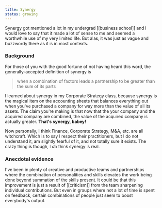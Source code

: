 ```yaml
---
title: Synergy
status: growing
---
```

Synergy got mentioned a lot in my undergrad [[business school]] and I would love to say that it made a lot of sense to me and seemed a worthwhile use of my very limited life. But alas, it was just as vague and buzzwordy there as it is in most contexts.

### Background

For those of you with the good fortune of not having heard this word, the generally-accepted definition of synergy is

> when a combination of factors leads a partnership to be greater than the sum of its parts

I learned about synergy in my Corporate Strategy class, because synergy is the magical item on the accounting sheets that balances everything out when you've purchased a company for way more than the value of all its assets. The claim you're making is that now that the your company and the acquired company are combined, the value of the acquired company is actually greater. **That's synergy, babey!**

Now personally, I think Finance, Corporate Strategy, M&A, etc. are all witchcraft. Which is to say I respect their practitioners, but I do not understand it, am slightly fearful of it, and not totally sure it exists. The crazy thing is though, I *do* think synergy is real.

### Anecdotal evidence

I've been in plenty of creative and productive teams and partnerships where the combination of personalities and skills elevates the work being done beyond summation of the skills present. It could be that this improvement is just a result of [[criticism]] from the team sharpening individual contributions. But even in groups where not a lot of time is spent on feedback, certain combinations of people just seem to boost everybody's output.

<!-- ### Collaboration outside of people -->